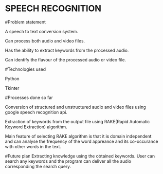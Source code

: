 # SPEECH RECOGNITION 

  
#Problem statement

A speech to text conversion system.

Can process both audio and video files.

Has the ability to extract keywords from the processed audio.

Can identify the flavour of the processed audio or video file.

#Technologies used

Python

Tkinter

#Processes done so far

Conversion of structured and unstructured audio and video files using google speech recognition api.

Extraction of keywords from the output file using RAKE(Rapid Automatic Keyword Extraction) algorithm.

Main feature of selecting RAKE algorithm is that it is domain independent and can analyse the frequency of the word appreance and its 
co-occurance with other words in the text. 

#Future plan 
Extracting knowledge using the obtained keywords.
User can search any keywords and the program can deliver all the audio corresponding the 
search query.




